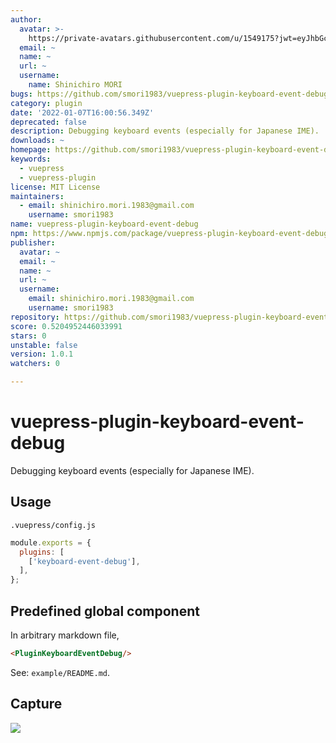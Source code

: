 ```yaml
---
author:
  avatar: >-
    https://private-avatars.githubusercontent.com/u/1549175?jwt=eyJhbGciOiJIUzI1NiIsInR5cCI6IkpXVCJ9.eyJpc3MiOiJnaXRodWIuY29tIiwiYXVkIjoicmF3LmdpdGh1YnVzZXJjb250ZW50LmNvbSIsImtleSI6ImtleTEiLCJleHAiOjE3MzQ2NzM1MDAsIm5iZiI6MTczNDY3MjMwMCwicGF0aCI6Ii91LzE1NDkxNzUifQ.FDSEKlMqFwIK7AYW0vXiCbfqOrqRvM0Mi6BdSLkc6_Q&v=4
  email: ~
  name: ~
  url: ~
  username:
    name: Shinichiro MORI
bugs: https://github.com/smori1983/vuepress-plugin-keyboard-event-debug/issues
category: plugin
date: '2022-01-07T16:00:56.349Z'
deprecated: false
description: Debugging keyboard events (especially for Japanese IME).
downloads: ~
homepage: https://github.com/smori1983/vuepress-plugin-keyboard-event-debug
keywords:
  - vuepress
  - vuepress-plugin
license: MIT License
maintainers:
  - email: shinichiro.mori.1983@gmail.com
    username: smori1983
name: vuepress-plugin-keyboard-event-debug
npm: https://www.npmjs.com/package/vuepress-plugin-keyboard-event-debug
publisher:
  avatar: ~
  email: ~
  name: ~
  url: ~
  username:
    email: shinichiro.mori.1983@gmail.com
    username: smori1983
repository: https://github.com/smori1983/vuepress-plugin-keyboard-event-debug
score: 0.5204952446033991
stars: 0
unstable: false
version: 1.0.1
watchers: 0

---
```


# vuepress-plugin-keyboard-event-debug

Debugging keyboard events (especially for Japanese IME).


## Usage

`.vuepress/config.js`

```js
module.exports = {
  plugins: [
    ['keyboard-event-debug'],
  ],
};
```


## Predefined global component

In arbitrary markdown file,

```html
<PluginKeyboardEventDebug/>
```

See: `example/README.md`.


## Capture

![](https://cdn.jsdelivr.net/gh/smori1983/vuepress-plugin-keyboard-event-debug@master/doc/capture.01.png)
